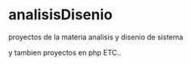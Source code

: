# analisisDisenio
proyectos de la materia analisis y disenio de sistema

y tambien proyectos en php ETC..
